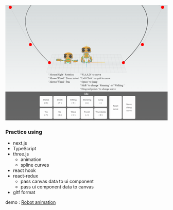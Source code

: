 
![screenshot](./docs/example.png)

### Practice using
* next.js
* TypeScript
* three.js
    * animation
    * spline curves
* react hook
* react-redux
    * pass canvas data to ui component
    * pass ui component data to canvas
* gltf format

demo : [Robot animation](https://animation-sigma.vercel.app/)